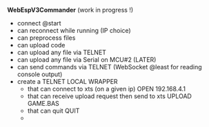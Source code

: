 **WebEspV3Commander** (work in progress !)

- connect @start
- can reconnect while running (IP choice)
- can preprocess files
- can upload code
- can upload any file via TELNET
- can upload any file via Serial on MCU#2 (LATER)
- can send commands via TELNET (WebSocket @least for reading console output)
- create a TELNET LOCAL WRAPPER
  - that can connect to xts (on a given ip)				OPEN 192.168.4.1
  - that can receive upload request then send to xts		UPLOAD GAME.BAS
  - that can quit										QUIT
  - 